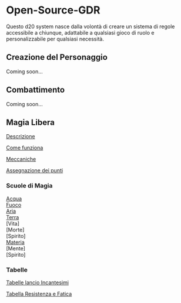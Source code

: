 # Open-Source-GDR
Questo d20 system nasce dalla volontà di creare un sistema di regole accessibile a chiunque, adattabile a qualsiasi gioco di ruolo e personalizzabile per qualsiasi necessità.

## Creazione del Personaggio
Coming soon...

## Combattimento
Coming soon...

## Magia Libera
[Descrizione](https://github.com/CrypticSentinel/Open-Source-GDR/blob/main/Magia%20Libera/00%20-%20Descrizione%20Magia%20Libera.md)

[Come funziona](https://github.com/CrypticSentinel/Open-Source-GDR/blob/main/Magia%20Libera/00%20-%20Descrizione%20Magia%20Libera.md#come-funziona-la-magia)

[Meccaniche](https://github.com/CrypticSentinel/Open-Source-GDR/blob/main/Magia%20Libera/00%20-%20Descrizione%20Magia%20Libera.md#meccaniche)

[Assegnazione dei punti](https://github.com/CrypticSentinel/Open-Source-GDR/blob/main/Magia%20Libera/11%20-%20Assegnazione%20dei%20punti.md)

### Scuole di Magia
[Acqua](https://github.com/CrypticSentinel/Open-Source-GDR/blob/main/Magia%20Libera/01%20-%20Acqua.md)  
[Fuoco](https://github.com/CrypticSentinel/Open-Source-GDR/blob/main/Magia%20Libera/02%20-%20Fuoco.md)  
[Aria](https://github.com/CrypticSentinel/Open-Source-GDR/blob/main/Magia%20Libera/03%20-%20Aria.md)  
[Terra](https://github.com/CrypticSentinel/Open-Source-GDR/blob/main/Magia%20Libera/04%20-%20Terra.md)  
[Vita]  
[Morte]  
[Spirito]  
[Materia](https://github.com/CrypticSentinel/Open-Source-GDR/blob/main/Magia%20Libera/08%20-%20Materia.md)  
[Mente]  
[Spirito]  

### Tabelle
[Tabelle lancio Incantesimi](https://github.com/CrypticSentinel/Open-Source-GDR/blob/main/Magia%20Libera/12%20-%20Tabelle%20lancio%20incantesimi.md)

[Tabella Resistenza e Fatica](https://github.com/CrypticSentinel/Open-Source-GDR/blob/main/Magia%20Libera/13%20-%20Tabelle%20resistenza%20e%20fatica.md)
